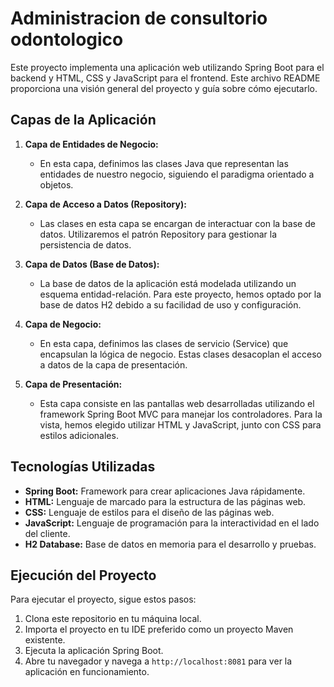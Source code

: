 # Administracion de consultorio odontologico

Este proyecto implementa una aplicación web utilizando Spring Boot para el backend y HTML, CSS y JavaScript para el frontend. Este archivo README proporciona una visión general del proyecto y guía sobre cómo ejecutarlo.

## Capas de la Aplicación

1. **Capa de Entidades de Negocio:**
   - En esta capa, definimos las clases Java que representan las entidades de nuestro negocio, siguiendo el paradigma orientado a objetos.

2. **Capa de Acceso a Datos (Repository):**
   - Las clases en esta capa se encargan de interactuar con la base de datos. Utilizaremos el patrón Repository para gestionar la persistencia de datos.

3. **Capa de Datos (Base de Datos):**
   - La base de datos de la aplicación está modelada utilizando un esquema entidad-relación. Para este proyecto, hemos optado por la base de datos H2 debido a su facilidad de uso y configuración.

4. **Capa de Negocio:**
   - En esta capa, definimos las clases de servicio (Service) que encapsulan la lógica de negocio. Estas clases desacoplan el acceso a datos de la capa de presentación.

5. **Capa de Presentación:**
   - Esta capa consiste en las pantallas web desarrolladas utilizando el framework Spring Boot MVC para manejar los controladores. Para la vista, hemos elegido utilizar HTML y JavaScript, junto con CSS para estilos adicionales.

## Tecnologías Utilizadas

- **Spring Boot:** Framework para crear aplicaciones Java rápidamente.
- **HTML:** Lenguaje de marcado para la estructura de las páginas web.
- **CSS:** Lenguaje de estilos para el diseño de las páginas web.
- **JavaScript:** Lenguaje de programación para la interactividad en el lado del cliente.
- **H2 Database:** Base de datos en memoria para el desarrollo y pruebas.
## Ejecución del Proyecto

Para ejecutar el proyecto, sigue estos pasos:

1. Clona este repositorio en tu máquina local.
2. Importa el proyecto en tu IDE preferido como un proyecto Maven existente.
3. Ejecuta la aplicación Spring Boot.
4. Abre tu navegador y navega a `http://localhost:8081` para ver la aplicación en funcionamiento.


